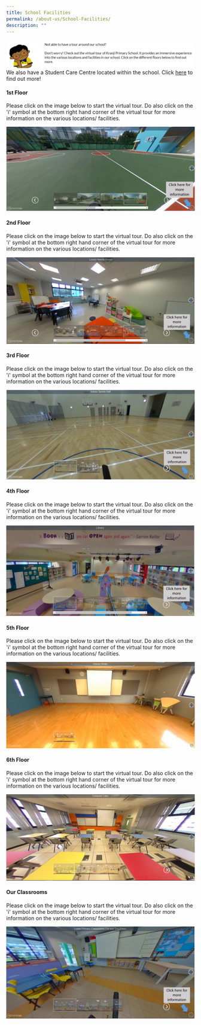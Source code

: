 ```yaml
---
title: School Facilities
permalink: /about-us/School-Facilities/
description: ""
---
```

![](/images/About%20Us/School%20Facilities/deco1.png)
We also have a Student Care Centre located within the school. Click [here](https://kranjipri-moe-edu-sg-admin.cwp.sg/life-at-kranji/virtual-open-house/virtual-school-tour/student-care-centre) to find out more!

#### **1st Floor**


Please click on the image below to start the virtual tour. Do also click on the 'i' symbol at the bottom right hand corner of the virtual tour for more information on the various locations/ facilities.    
  
![](/images/About%20Us/School%20Facilities/S1.png)  

#### **2nd Floor** 


Please click on the image below to start the virtual tour. Do also click on the 'i' symbol at the bottom right hand corner of the virtual tour for more information on the various locations/ facilities.    
  
![](/images/About%20Us/School%20Facilities/S2.png)  

#### **3rd Floor**



Please click on the image below to start the virtual tour. Do also click on the 'i' symbol at the bottom right hand corner of the virtual tour for more information on the various locations/ facilities.    
  
![](/images/About%20Us/School%20Facilities/S3.png)  

#### **4th Floor**


Please click on the image below to start the virtual tour. Do also click on the 'i' symbol at the bottom right hand corner of the virtual tour for more information on the various locations/ facilities.    
  
![](/images/About%20Us/School%20Facilities/S4.png) 

#### **5th Floor**


Please click on the image below to start the virtual tour. Do also click on the 'i' symbol at the bottom right hand corner of the virtual tour for more information on the various locations/ facilities.   
  
![](/images/About%20Us/School%20Facilities/S5.png)  

 
#### **6th Floor**


Please click on the image below to start the virtual tour. Do also click on the 'i' symbol at the bottom right hand corner of the virtual tour for more information on the various locations/ facilities.    
  
![](/images/About%20Us/School%20Facilities/S6.png)  

#### **Our Classrooms** 


Please click on the image below to start the virtual tour. Do also click on the 'i' symbol at the bottom right hand corner of the virtual tour for more information on the various locations/ facilities.    
  
![](/images/About%20Us/School%20Facilities/S7.png)
